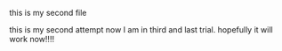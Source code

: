 this is my second file

this is my second attempt
now I am in third and last trial.
hopefully it will work now!!!!
